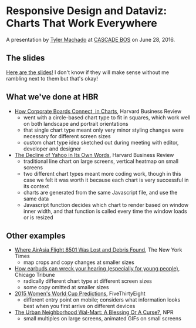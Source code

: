 # Responsive Design and Dataviz: Charts That Work Everywhere

A presentation by [Tyler Machado](http://www.tylermachado.com/) at [CASCADE BOS](http://www.meetup.com/cascadebos/) on June 28, 2016.

## The slides

[Here are the slides!](http://tylermachado.github.io/responsive-design-and-dataviz/#/) I don't know if they will make sense without me rambling next to them but that's okay!

## What we've done at HBR
- [How Corporate Boards Connect, in Charts](https://hbr.org/2016/04/how-corporate-boards-connect-in-charts), Harvard Business Review
	- went with a circle-based chart type to fit in squares, which work well on both landscape and portrait orientations
	- that single chart type meant only very minor styling changes were necessary for different screen sizes
	- custom chart type idea sketched out during meeting with editor, developer and designer
- [The Decline of Yahoo in Its Own Words](https://hbr.org/2016/06/the-decline-of-yahoo-in-its-own-words), Harvard Business Review
	- traditional line chart on large screens, vertical heatmap on small screens
	- two different chart types meant more coding work, though in this case we felt it was worth it because each chart is very successful in its context
	- charts are generated from the same Javascript file, and use the same data
	- Javascript function decides which chart to render based on window inner width, and that function is called every time the window loads or is resized

## Other examples
- [Where AirAsia Flight 8501 Was Lost and Debris Found](http://www.nytimes.com/interactive/2014/12/28/world/asia/airasia-flight-qz8501-map.html?_r=0), The New York Times
	- map crops and copy changes at smaller sizes
- [How earbuds can wreck your hearing (especially for young people)](http://www.chicagotribune.com/news/ct-earphones-could-be-hurting-your-ears-20160229-htmlstory.html), Chicago Tribune
	- radically different chart type at different screen sizes
	- some copy omitted at smaller sizes
- [2015 Women's World Cup Predictions](http://projects.fivethirtyeight.com/womens-world-cup/), FiveThirtyEight
	- different entry point on mobile; considers what information looks best when you first arrive on different devices
- [The Urban Neighborhood Wal-Mart: A Blessing Or A Curse?](http://www.npr.org/2015/04/01/396757476/the-neighborhood-wal-mart-a-blessing-or-a-curse), NPR
	- small multiples on large screens, animated GIFs on small screens